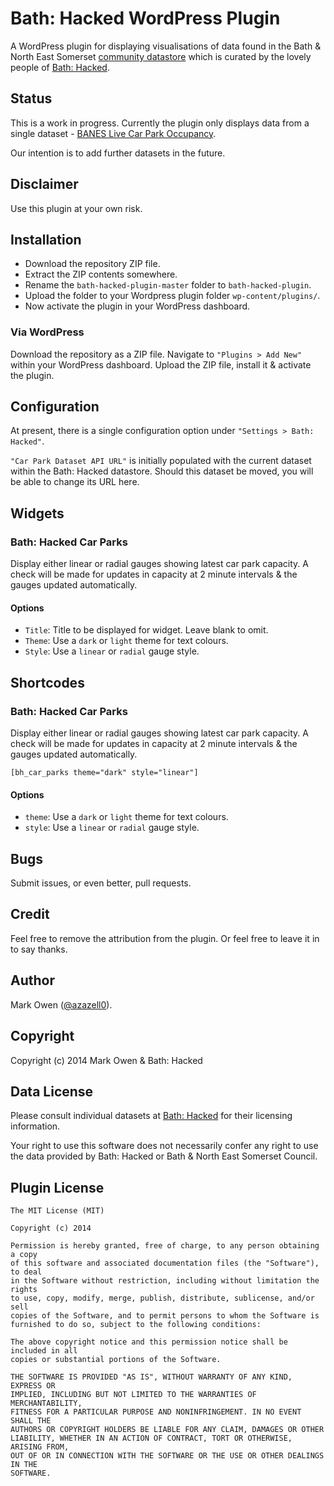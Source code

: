 
# Bath: Hacked WordPress Plugin

A WordPress plugin for displaying visualisations of data found in the 
Bath & North East Somerset [community datastore](https://data.bathhacked.org/) which is curated 
by the lovely people of [Bath: Hacked](https://www.bathhacked.org/).

## Status

This is a work in progress. Currently the plugin only displays data from a single dataset -
[BANES Live Car Park Occupancy](https://data.bathhacked.org/Transport/BANES-Live-Car-Park-Occupancy/u3w2-9yme).

Our intention is to add further datasets in the future.

## Disclaimer

Use this plugin at your own risk.

## Installation

- Download the repository ZIP file.
- Extract the ZIP contents somewhere.
- Rename the ```bath-hacked-plugin-master``` folder to ```bath-hacked-plugin```.
- Upload the folder to your Wordpress plugin folder ```wp-content/plugins/```.
- Now activate the plugin in your WordPress dashboard.

### Via WordPress

Download the repository as a ZIP file. Navigate to ```"Plugins > Add New"``` within your WordPress dashboard. 
Upload the ZIP file, install it & activate the plugin.

## Configuration

At present, there is a single configuration option under ```"Settings > Bath: Hacked"```.

```"Car Park Dataset API URL"``` is initially populated with the current dataset within the Bath: Hacked datastore.
Should this dataset be moved, you will be able to change its URL here.

## Widgets

### Bath: Hacked Car Parks

Display either linear or radial gauges showing latest car park capacity. 
A check will be made for updates in capacity at 2 minute intervals & the gauges updated automatically.

#### Options

- ```Title```: Title to be displayed for widget. Leave blank to omit.
- ```Theme```: Use a ```dark``` or ```light``` theme for text colours.
- ```Style```: Use a ```linear``` or ```radial``` gauge style.

## Shortcodes

### Bath: Hacked Car Parks

Display either linear or radial gauges showing latest car park capacity. 
A check will be made for updates in capacity at 2 minute intervals & the gauges updated automatically.

```[bh_car_parks theme="dark" style="linear"]```

#### Options

- ```theme```: Use a ```dark``` or ```light``` theme for text colours.
- ```style```: Use a ```linear``` or ```radial``` gauge style.

## Bugs

Submit issues, or even better, pull requests.

## Credit

Feel free to remove the attribution from the plugin. Or feel free to leave it in to say thanks.

## Author

Mark Owen ([@azazell0](https://twitter.com/azazell0)).

## Copyright

Copyright (c) 2014 Mark Owen & Bath: Hacked

## Data License

Please consult individual datasets at [Bath: Hacked](https://www.bathhacked.org/) for their licensing information.

Your right to use this software does not necessarily confer any right to use the data provided by 
Bath: Hacked or Bath & North East Somerset Council.

## Plugin License

	The MIT License (MIT)

	Copyright (c) 2014 

	Permission is hereby granted, free of charge, to any person obtaining a copy
	of this software and associated documentation files (the "Software"), to deal
	in the Software without restriction, including without limitation the rights
	to use, copy, modify, merge, publish, distribute, sublicense, and/or sell
	copies of the Software, and to permit persons to whom the Software is
	furnished to do so, subject to the following conditions:

	The above copyright notice and this permission notice shall be included in all
	copies or substantial portions of the Software.

	THE SOFTWARE IS PROVIDED "AS IS", WITHOUT WARRANTY OF ANY KIND, EXPRESS OR
	IMPLIED, INCLUDING BUT NOT LIMITED TO THE WARRANTIES OF MERCHANTABILITY,
	FITNESS FOR A PARTICULAR PURPOSE AND NONINFRINGEMENT. IN NO EVENT SHALL THE
	AUTHORS OR COPYRIGHT HOLDERS BE LIABLE FOR ANY CLAIM, DAMAGES OR OTHER
	LIABILITY, WHETHER IN AN ACTION OF CONTRACT, TORT OR OTHERWISE, ARISING FROM,
	OUT OF OR IN CONNECTION WITH THE SOFTWARE OR THE USE OR OTHER DEALINGS IN THE
	SOFTWARE.

